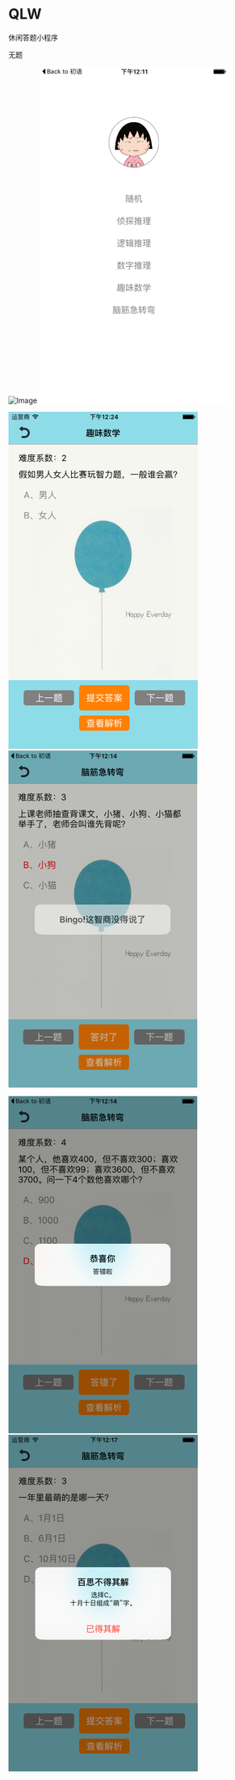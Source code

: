 # QLW
休闲答题小程序

无题

![Image](https://raw.githubusercontent.com/Miaolegemi9527/MarkdownPhotos/master/QLW/QLW.gif)  ![Image](https://raw.githubusercontent.com/Miaolegemi9527/MarkdownPhotos/master/QLW/QLW1.png)

![Image](https://raw.githubusercontent.com/Miaolegemi9527/MarkdownPhotos/master/QLW/QLWBingo2.png)  ![Image](https://raw.githubusercontent.com/Miaolegemi9527/MarkdownPhotos/master/QLW/QLWBingo.png)


![Image](https://raw.githubusercontent.com/Miaolegemi9527/MarkdownPhotos/master/QLW/QLWError.png)  ![Image](https://raw.githubusercontent.com/Miaolegemi9527/MarkdownPhotos/master/QLW/QLWAnalasis.png)
